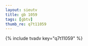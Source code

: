 ```yaml
--- 
layout: sieutv
title: gb 1059
tags: [gbtv]
thumb_re: q7t11059
---
```

{% include tvadv key="q7t11059" %} 
